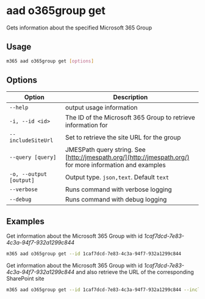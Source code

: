 # aad o365group get

Gets information about the specified Microsoft 365 Group

## Usage

```sh
m365 aad o365group get [options]
```

## Options

Option|Description
------|-----------
`--help`|output usage information
`-i, --id <id>`|The ID of the Microsoft 365 Group to retrieve information for
`--includeSiteUrl`|Set to retrieve the site URL for the group
`--query [query]`|JMESPath query string. See [http://jmespath.org/](http://jmespath.org/) for more information and examples
`-o, --output [output]`|Output type. `json,text`. Default `text`
`--verbose`|Runs command with verbose logging
`--debug`|Runs command with debug logging

## Examples

Get information about the Microsoft 365 Group with id _1caf7dcd-7e83-4c3a-94f7-932a1299c844_

```sh
m365 aad o365group get --id 1caf7dcd-7e83-4c3a-94f7-932a1299c844
```

Get information about the Microsoft 365 Group with id _1caf7dcd-7e83-4c3a-94f7-932a1299c844_ and also retrieve the URL of the corresponding SharePoint site

```sh
m365 aad o365group get --id 1caf7dcd-7e83-4c3a-94f7-932a1299c844 --includeSiteUrl
```